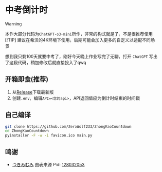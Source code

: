 # 中考倒计时

> [!WARNING]
> 本作大部分代码为`ChatGPT-o3-mini`所作，非常的构式就是了，不是很推荐使用
> [!TIP]
> 建议在希沃的4K环境下使用，后期可能会加入更多的自定义以适配不同场景

想到我只剩100天就要中考了，刚好今天晚上作业写完了无聊，打开 `ChatGPT` 写出了这段代码，稍加修改后就直接投入了qwq

## 开箱即食(推荐)
1. 从[Release](https://github.com/ZeroWolf233/ZhongKaoCountdown/releases)下载最新版
2. 创建`.env`，编辑`API=<您的api>`，API返回值应为倒计时结束的时间戳

## 自己编译
```bash
git clone https://github.com/ZeroWolf233/ZhongKaoCountdown
cd ZhongKaoCountdown
pyinstaller -F -w -i favicon.ico main.py
```

## 鸣谢
- [つきみむみ](https://www.pixiv.net/users/17674896) 图表来源 Pid: [128032053](https://www.pixiv.net/artworks/128032053)